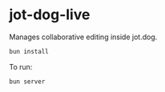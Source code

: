 # jot-dog-live

Manages collaborative editing inside jot.dog.

```bash
bun install
```

To run:

```bash
bun server
```
